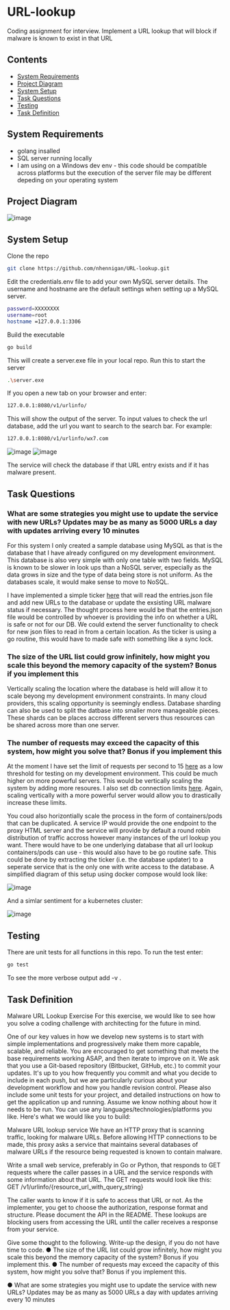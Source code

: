 # URL-lookup

Coding assignment for interview. Implement a URL lookup that will block if malware is known to exist in that URL

## Contents

* [System Requirements](#system-requirements)
* [Project Diagram](#project-diagram)
* [System Setup](#system-setup)
* [Task Questions](#task-questions)
* [Testing](#testing)
* [Task Definition](#task-definition)

## System Requirements

* golang insalled
* SQL server running locally
* I am using on a Windows dev env - this code should be compatible across platforms but the execution of the server file may be different depeding on your operating system

## Project Diagram

![image](docs/logicFlow.png "logic")

## System Setup

Clone the repo

```sh
git clone https://github.com/nhennigan/URL-lookup.git
```

Edit the credentials.env file to add your own MySQL server details. The username and hostname are the default settings when setting up a MySQL server.

```sh
password=XXXXXXXX
username=root
hostname =127.0.0.1:3306
```

Build the executable

```sh
go build
```

This will create a server.exe file in your local repo. Run this to start the server

```sh
.\server.exe
```

If you open a new tab on your browser and enter:

```sh
127.0.0.1:8080/v1/urlinfo/
```

This will show the output of the server. To input values to check the url database, add the url you want to search to the search bar. For example:

```sh
127.0.0.1:8080/v1/urlinfo/wx7.com
```

![image](docs/Capture1.png "output")
![image](docs/Capture2.png "output")

The service will check the database if that URL entry exists and if it has malware present.

## Task Questions

### What are some strategies you might use to update the service with new URLs? Updates may be as many as 5000 URLs a day with updates arriving every 10 minutes

For this system I only created a sample database using MySQL as that is the database that I have already configured on my development environment. This database is also very simple with only one table with two fields. MySQL is known to be slower in look ups than a NoSQL server, especially as the data grows in size and the type of data being store is not uniform. As the databases scale, it would make sense to move to NoSQL.

I have implemented a simple ticker [here](server.go#L46) that will read the entries.json file and add new URLs to the database or update the exsisting URL malware status if necessary. The thought process here would be that the entries.json file would be controlled by whoever is providing the info on whether a URL is safe or not for our DB. We could extend the server functionality to check for new json files to read in from a certain location. As the ticker is using a go routine, this would have to made safe with something like a sync lock.

### The size of the URL list could grow infinitely, how might you scale this beyond the memory capacity of the system? Bonus if you implement this

Vertically scaling the location where the database is held will allow it to scale beyong my development environment constraints. In many cloud providers, this scaling opportunity is seemingly endless. Database sharding can also be used to split the datbase into smaller more manageable pieces. These shards can be places accross different servers thus resources can be shared across more than one server.

### The number of requests may exceed the capacity of this system, how might you solve that? Bonus if you implement this

At the moment I have set the limit of requests per second to 15 [here](server.go#L12) as a low threshold for testing on my development environment. This could be much higher on more powerful servers. This would be vertically scaling the system by adding more resoures. I also set db connection limits [here](db.go#L37). Again, scaling vertically with a more powerful server would allow you to drastically increase these limits.

You coud also horizontially scale the process in the form of containers/pods that can be duplicated. A service IP would provide the one endpoint to the proxy HTML server and the service will provide by default a round robin distribution of traffic accross however many instances of the url lookup you want. There would have to be one underlying database that all url lookup containers/pods can use - this would also have to be go routine safe. This could be done by extracting the ticker (i.e. the database updater) to a seperate service that is the only one with write access to the database. A simplified diagram of this setup using docker compose would look like:

![image](docs/docker.png "docker")

And a simlar sentiment for a kubernetes cluster:

![image](docs/k8s.png "k8s")

## Testing

There are unit tests for all functions in this repo. To run the test enter:

```sh
go test
```

To see the more verbose output add -v .

## Task Definition

Malware URL Lookup Exercise
For this exercise, we would like to see how you solve a coding challenge with architecting for
the future in mind.

One of our key values in how we develop new systems is to start with simple implementations
and progressively make them more capable, scalable, and reliable. You are encouraged to get
something that meets the base requirements working ASAP, and then iterate to improve on it.
We ask that you use a Git-based repository (Bitbucket, GitHub, etc.) to commit your updates. It's
up to you how frequently you commit and what you decide to include in each push, but we are
particularly curious about your development workflow and how you handle revision control.
Please also include some unit tests for your project, and detailed instructions on how to get the
application up and running. Assume we know nothing about how it needs to be run. You can
use any languages/technologies/platforms you like.
Here's what we would like you to build:

Malware URL lookup service
We have an HTTP proxy that is scanning traffic, looking for malware URLs. Before allowing
HTTP connections to be made, this proxy asks a service that maintains several databases of
malware URLs if the resource being requested is known to contain malware.

Write a small web service, preferably in Go or Python, that responds to GET requests where the
caller passes in a URL and the service responds with some information about that URL. The
GET requests would look like this:
GET /v1/urlinfo/{resource_url_with_query_string}

The caller wants to know if it is safe to access that URL or not. As the implementer, you get to
choose the authorization, response format and structure. Please document the API in the
README. These lookups are blocking users from accessing the URL until the caller receives a
response from your service.

Give some thought to the following. Write-up the design, if you do not have time to code.
● The size of the URL list could grow infinitely, how might you scale this beyond the
memory capacity of the system? Bonus if you implement this.
● The number of requests may exceed the capacity of this system, how might you solve
that? Bonus if you implement this.

● What are some strategies you might use to update the service with new URLs? Updates
may be as many as 5000 URLs a day with updates arriving every 10 minutes
